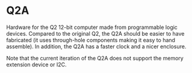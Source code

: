 
# Q2A

Hardware for the Q2 12-bit computer made from programmable logic devices.
Compared to the original Q2, the Q2A should be easier to have fabricated
(it uses through-hole components making it easy to hand assemble). In
addition, the Q2A has a faster clock and a nicer enclosure.

Note that the current iteration of the Q2A does not support the memory
extension device or I2C.


